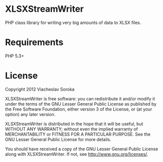 XLSXStreamWriter
================

PHP class library for writing very big amounts of data to XLSX files.

Requirements
============

PHP 5.3+

License
=======

Copyright 2012 Viacheslav Soroka
 
XLSXStreamWriter is free software: you can redistribute it and/or modify
it under the terms of the GNU Lesser General Public License as published by
the Free Software Foundation, either version 3 of the License, or
(at your option) any later version.

XLSXStreamWriter is distributed in the hope that it will be useful,
but WITHOUT ANY WARRANTY; without even the implied warranty of
MERCHANTABILITY or FITNESS FOR A PARTICULAR PURPOSE.  See the
GNU Lesser General Public License for more details.

You should have received a copy of the GNU Lesser General Public License
along with XLSXStreamWriter.  If not, see <http://www.gnu.org/licenses/>.
